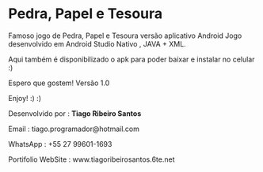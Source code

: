<h1>Pedra, Papel e Tesoura</h1>
<p>Famoso jogo de Pedra, Papel e Tesoura versão aplicativo Android
Jogo desenvolvido em Android Studio Nativo , JAVA + XML.</p>

<p>Aqui também é disponibilizado o apk para poder baixar e instalar no celular :) </p>

<p>Espero que gostem! Versão 1.0</p>

<p>Enjoy! :) :) </p>


<p>Desenvolvido por : <b>Tiago Ribeiro Santos</b></p>
<p>Email : tiago.programador@hotmail.com </p>
<p>WhatsApp : +55 27 99601-1693 </p>
<p>Portifolio WebSite : www.tiagoribeirosantos.6te.net</p>
